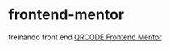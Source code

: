 # frontend-mentor
 treinando front end
  <a href="https://erick-caua.github.io/frontend-mentor/qr-code-component-main/">QRCODE Frontend Mentor</a>
